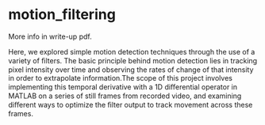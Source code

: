 # motion_filtering

More info in write-up pdf.

Here, we explored simple motion detection techniques through the use of a variety of ﬁlters. The basic principle behind motion detection lies in tracking pixel intensity over time and observing the rates of change of that intensity in order to extrapolate information.The scope of this project involves implementing this temporal derivative with a 1D diﬀerential operator in MATLAB on a series of still frames from recorded video, and examining diﬀerent ways to optimize the ﬁlter output to track movement across these frames.
